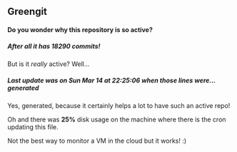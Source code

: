 ## Greengit

#### Do you wonder why this repository is so active?

##### After all it has 18290 commits!

But is it *really* active? Well...

##### Last update was on Sun Mar 14 at 22:25:06 when those lines were... generated

Yes, generated, because it certainly helps a lot to have such an active repo!

Oh and there was **25%** disk usage on the machine
where there is the cron updating this file.

Not the best way to monitor a VM in the cloud but it works! :)
